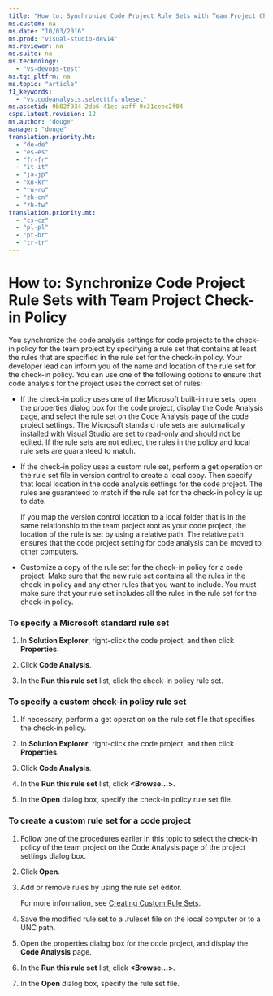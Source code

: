 ```yaml
---
title: "How to: Synchronize Code Project Rule Sets with Team Project Check-in Policy"
ms.custom: na
ms.date: "10/03/2016"
ms.prod: "visual-studio-dev14"
ms.reviewer: na
ms.suite: na
ms.technology: 
  - "vs-devops-test"
ms.tgt_pltfrm: na
ms.topic: "article"
f1_keywords: 
  - "vs.codeanalysis.selecttfsruleset"
ms.assetid: 9b02f934-2db6-41ec-aaff-9c31ceec2f04
caps.latest.revision: 12
ms.author: "douge"
manager: "douge"
translation.priority.ht: 
  - "de-de"
  - "es-es"
  - "fr-fr"
  - "it-it"
  - "ja-jp"
  - "ko-kr"
  - "ru-ru"
  - "zh-cn"
  - "zh-tw"
translation.priority.mt: 
  - "cs-cz"
  - "pl-pl"
  - "pt-br"
  - "tr-tr"
---
```

# How to: Synchronize Code Project Rule Sets with Team Project Check-in Policy
You synchronize the code analysis settings for code projects to the check-in policy for the team project by specifying a rule set that contains at least the rules that are specified in the rule set for the check-in policy. Your developer lead can inform you of the name and location of the rule set for the check-in policy. You can use one of the following options to ensure that code analysis for the project uses the correct set of rules:  
  
-   If the check-in policy uses one of the Microsoft built-in rule sets, open the properties dialog box for the code project, display the Code Analysis page, and select the rule set on the Code Analysis page of the code project settings. The Microsoft standard rule sets are automatically installed with Visual Studio are set to read-only and should not be edited. If the rule sets are not edited, the rules in the policy and local rule sets are guaranteed to match.  
  
-   If the check-in policy uses a custom rule set, perform a get operation on the rule set file in version control to create a local copy. Then specify that local location in the code analysis settings for the code project. The rules are guaranteed to match if the rule set for the check-in policy is up to date.  
  
     If you map the version control location to a local folder that is in the same relationship to the team project root as your code project, the location of the rule is set by using a relative path. The relative path ensures that the code project setting for code analysis can be moved to other computers.  
  
-   Customize a copy of the rule set for the check-in policy for a code project. Make sure that the new rule set contains all the rules in the check-in policy and any other rules that you want to include. You must make sure that your rule set includes all the rules in the rule set for the check-in policy.  
  
### To specify a Microsoft standard rule set  
  
1.  In **Solution Explorer**, right-click the code project, and then click **Properties**.  
  
2.  Click **Code Analysis**.  
  
3.  In the **Run this rule set** list, click the check-in policy rule set.  
  
### To specify a custom check-in policy rule set  
  
1.  If necessary, perform a get operation on the rule set file that specifies the check-in policy.  
  
2.  In **Solution Explorer**, right-click the code project, and then click **Properties**.  
  
3.  Click **Code Analysis**.  
  
4.  In the **Run this rule set** list, click **\<Browse...>**.  
  
5.  In the **Open** dialog box, specify the check-in policy rule set file.  
  
### To create a custom rule set for a code project  
  
1.  Follow one of the procedures earlier in this topic to select the check-in policy of the team project on the Code Analysis page of the project settings dialog box.  
  
2.  Click **Open**.  
  
3.  Add or remove rules by using the rule set editor.  
  
     For more information, see [Creating Custom Rule Sets](../VS_IDE/creating-custom-code-analysis-rule-sets.md).  
  
4.  Save the modified rule set to a .ruleset file on the local computer or to a UNC path.  
  
5.  Open the properties dialog box for the code project, and display the **Code Analysis** page.  
  
6.  In the **Run this rule set** list, click **\<Browse...>**.  
  
7.  In the **Open** dialog box, specify the rule set file.